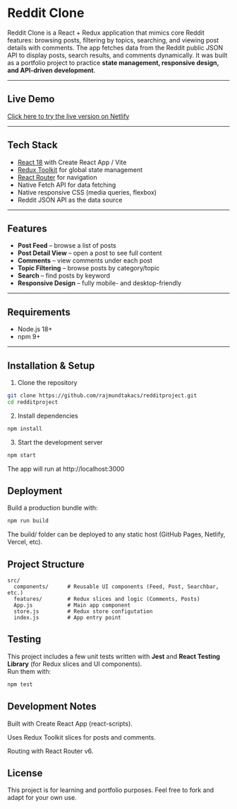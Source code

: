# Reddit Clone

Reddit Clone is a React + Redux application that mimics core Reddit features: browsing posts, filtering by topics, searching, and viewing post details with comments.
The app fetches data from the Reddit public JSON API to display posts, search results, and comments dynamically.
It was built as a portfolio project to practice **state management, responsive design, and API-driven development**.

---

## Live Demo
[Click here to try the live version on Netlify](https://mapadureddit.netlify.app)

---

## Tech Stack
- [React 18](https://react.dev/) with Create React App / Vite
- [Redux Toolkit](https://redux-toolkit.js.org/) for global state management
- [React Router](https://reactrouter.com/) for navigation
- Native Fetch API for data fetching
- Native responsive CSS (media queries, flexbox)
- Reddit JSON API as the data source

---

## Features
- **Post Feed** – browse a list of posts
- **Post Detail View** – open a post to see full content
- **Comments** – view comments under each post  
- **Topic Filtering** – browse posts by category/topic
- **Search** – find posts by keyword
- **Responsive Design** – fully mobile- and desktop-friendly  

---

## Requirements
- Node.js 18+  
- npm 9+

---

## Installation & Setup

1. Clone the repository
```bash
git clone https://github.com/rajmundtakacs/redditproject.git
cd redditproject
```

2. Install dependencies
```bash
npm install
```

3. Start the development server
```bash
npm start
```

The app will run at http://localhost:3000

## Deployment

Build a production bundle with:

```bash
npm run build
```

The build/ folder can be deployed to any static host (GitHub Pages, Netlify, Vercel, etc).

## Project Structure

```text
src/
  components/      # Reusable UI components (Feed, Post, Searchbar, etc.)
  features/        # Redux slices and logic (Comments, Posts)
  App.js           # Main app component
  store.js         # Redux store configutation
  index.js         # App entry point
```
## Testing
This project includes a few unit tests written with **Jest** and **React Testing Library** (for Redux slices and UI components).  
Run them with:

```bash
npm test
```

## Development Notes

Built with Create React App (react-scripts).

Uses Redux Toolkit slices for posts and comments.

Routing with React Router v6.

## License

This project is for learning and portfolio purposes.
Feel free to fork and adapt for your own use.
